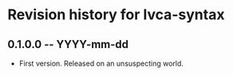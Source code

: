 # Revision history for lvca-syntax

## 0.1.0.0 -- YYYY-mm-dd

* First version. Released on an unsuspecting world.
